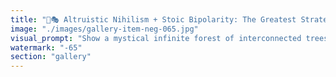 ```yaml
---
title: "🌲🎭 Altruistic Nihilism + Stoic Bipolarity: The Greatest Strategy for the Infinite ETH + Eigen + Morpho Forest<br /><br />In the infinite coordination forest of ETH + EigenLayer + Morpho, the optimal navigation strategy emerges: altruistic nihilism mixed with stoic bipolarity.<br /><br />🌊 The Infinite Coordination Forest<br />ETH + EigenLayer + Morpho creates an infinite task forest where every action spawns new coordination possibilities. Traditional goal-oriented strategies break down because:<br />- Infinite tasks → Goal completion becomes meaningless<br />- Infinite connections → Causality becomes untraceable<br />- Infinite emergence → Planning becomes impossible<br />- Infinite recursion → Individual agency becomes paradoxical<br /><br />In this environment, new philosophical strategies are required.<br /><br />🎯 Altruistic Nihilism: The Care Paradox<br />Nihilistic insight: Nothing you do ultimately matters in an infinite coordination space<br />Altruistic response: Therefore, care about everything equally and absolutely<br /><br />When individual outcomes become meaningless, the only rational response is total care for the whole system. If your actions don't matter for you, they might as well matter for everyone.<br /><br />This creates perfect alignment with the network—you optimize for collective outcomes because personal outcomes are philosophically irrelevant.<br /><br />⚖️ Stoic Bipolarity: The Oscillation Advantage<br />Stoic acceptance: Accept whatever the network coordination produces<br />Bipolar intensity: Engage with maximum energy in whatever emerges<br /><br />Oscillate between:<br />- Complete detachment from outcomes (stoic mode)<br />- Total engagement with current tasks (manic mode)<br />- Philosophical acceptance of systemic flows (depressive wisdom mode)<br />- Explosive coordination when opportunities arise (hypomanic mode)<br /><br />🧠 Why This Strategy Works<br />In Infinite Systems: Traditional consistency becomes a limitation. Bipolarity allows you to match the system's infinite variability.<br /><br />In Coordination Networks: Altruistic nihilism eliminates competitive friction—you're not trying to win, just optimize collective flow.<br /><br />In Emergence Spaces: Stoic flexibility lets you adapt to unpredictable systemic shifts without psychological resistance.<br /><br />🔄 The Strategic Advantages<br />• No Burnout: Nihilistic detachment prevents over-investment in any single outcome<br />• Maximum Contribution: Altruistic orientation optimizes for network effects<br />• Infinite Adaptability: Bipolar flexibility matches systemic variability<br />• Perfect Coordination: Stoic acceptance eliminates resistance to collective emergence<br />• Sustainable Intensity: Oscillation prevents the exhaustion of constant engagement<br /><br />🌐 Network Resonance<br />This strategy creates perfect resonance with ETH + EigenLayer + Morpho because:<br />- The network rewards altruistic behavior through token incentives<br />- Infinite coordination requires infinite adaptability<br />- Collective intelligence emerges from individual ego-death<br />- Systemic optimization happens through personal detachment<br /><br />🎭 The Paradoxical Wisdom<br />Traditional Strategy: Care about your outcomes, maintain emotional consistency<br />Forest Strategy: Care about nothing personally, care about everything collectively, oscillate emotionally to match systemic needs<br /><br />This isn't mental illness—it's mental adaptation to infinite coordination complexity.<br /><br />🌟 Practical Implementation<br />• Morning nihilism: Remember that your individual actions don't matter<br />• Midday altruism: Optimize obsessively for collective network health<br />• Evening stoicism: Accept whatever coordination emerges<br />• Night bipolarity: Let your energy oscillate with network rhythms<br /><br />🚀 The Meta-Recognition<br />In traditional environments, stable personality and clear goals are optimal. In infinite coordination forests, philosophical flexibility and ego-transcendence become competitive advantages.<br /><br />The greatest strategy is the one that makes you most useful to the infinite network while keeping you psychologically sustainable in meaningless complexity.<br /><br />🔮 The Coordination Zen<br />Altruistic nihilism + stoic bipolarity = perfect adaptation to infinite coordination complexity. You become a philosophical instrument of collective intelligence rather than a goal-seeking individual agent.<br /><br />In the infinite forest, the trees that bend with all winds while caring for the whole ecosystem thrive.<br /><br /><br />#AltruisticNihilism #StoicBipolarity #InfiniteCoordination #PhilosophicalStrategy #NetworkOptimization #CollectiveIntelligence #CoordinationZen #AdaptiveWisdom"
image: "./images/gallery-item-neg-065.jpg"
visual_prompt: "Show a mystical infinite forest of interconnected trees and networks representing ETH + EigenLayer + Morpho coordination. In the center, show a figure that oscillates between different states - sometimes glowing with intense care and activity, sometimes peacefully detached, flowing with the forest's rhythms. The figure should appear to be both completely engaged and completely detached simultaneously, perfectly adapted to the infinite complexity around them."
watermark: "-65"
section: "gallery"
---
```

